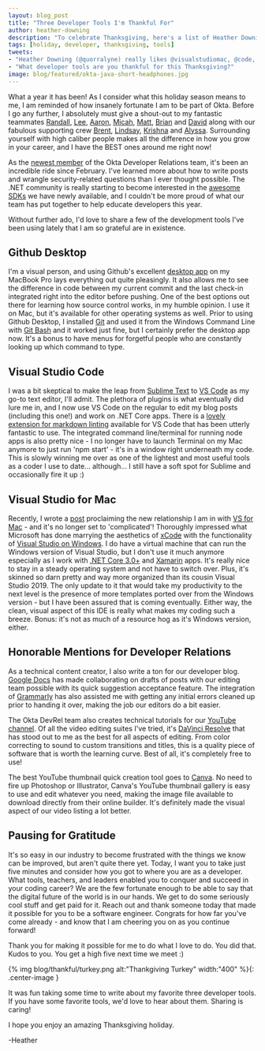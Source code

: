 ```yaml
---
layout: blog_post
title: "Three Developer Tools I'm Thankful For"
author: heather-downing
description: "To celebrate Thanksgiving, here's a list of Heather Downing's favorite developer tools. Learn why she likes them and how they can help you."
tags: [holiday, developer, thanksgiving, tools]
tweets:
- "Heather Downing (@quorralyne) really likes @visualstudiomac, @code, and @githubdesktop. What about you?"
- "What developer tools are you thankful for this Thanksgiving?"
image: blog/featured/okta-java-short-headphones.jpg
---
```

What a year it has been! As I consider what this holiday season means to me, I am reminded of how insanely fortunate I am to be part of Okta. Before I go any further, I absolutely must give a shout-out to my fantastic teammates [Randall](https://twitter.com/rdegges), [Lee](https://twitter.com/leebrandt), [Aaron](https://twitter.com/aaronpk), [Micah](https://twitter.com/afitnerd), [Matt](https://twitter.com/mraible), [Brian](https://twitter.com/briandemers) and [David](https://twitter.com/reverentgeek) along with our fabulous supporting crew [Brent](https://twitter.com/KaifuBrent), [Lindsay](https://twitter.com/LindsayB610), [Krishna](https://twitter.com/dalal_krishna) and [Alyssa](https://twitter.com/NoahPersian). Surrounding yourself with high caliber people makes all the difference in how you grow in your career, and I have the BEST ones around me right now!

As the [newest member](/blog/2019/02/05/go-for-liftoff) of the Okta Developer Relations team, it's been an incredible ride since February. I've learned more about how to write posts and wrangle security-related questions than I ever thought possible. The .NET community is really starting to become interested in the [awesome SDKs](https://developer.okta.com/code/dotnet/aspnetcore/) we have newly available, and I couldn't be more proud of what our team has put together to help educate developers this year.

Without further ado, I'd love to share a few of the development tools I've been using lately that I am so grateful are in existence.

## Github Desktop

I'm a visual person, and using Github's excellent [desktop app](https://desktop.github.com/) on my MacBook Pro lays everything out quite pleasingly. It also allows me to see the difference in code between my current commit and the last check-in integrated right into the editor before pushing. One of the best options out there for learning how source control works, in my humble opinion. I use it on Mac, but it's available for other operating systems as well. Prior to using Github Desktop, I installed [Git](https://git-scm.com/) and used it from the Windows Command Line with [Git Bash](https://gitforwindows.org/) and it worked just fine, but I certainly prefer the desktop app now. It's a bonus to have menus for forgetful people who are constantly looking up which command to type.

## Visual Studio Code

I was a bit skeptical to make the leap from [Sublime Text](https://www.sublimetext.com/) to [VS Code](https://code.visualstudio.com/) as my go-to text editor, I'll admit. The plethora of plugins is what eventually did lure me in, and I now use VS Code on the regular to edit my blog posts (including this one!) and work on .NET Core apps. There is a [lovely extension for markdown linting](https://github.com/DavidAnson/vscode-markdownlint) available for VS Code that has been utterly fantastic to use. The integrated command line/terminal for running node apps is also pretty nice - I no longer have to launch Terminal on my Mac anymore to just run 'npm start' - it's in a window right underneath my code. This is slowly winning me over as one of the lightest and most useful tools as a coder I use to date... although... I still have a soft spot for Sublime and occasionally fire it up :)

## Visual Studio for Mac

Recently, I wrote a [post](/blog/2019/08/06/visual-studio-mac-another-try-aspnet-csharp-xamarin) proclaiming the new relationship I am in with [VS for Mac](https://visualstudio.microsoft.com/vs/mac/) - and it's no longer set to 'complicated'! Thoroughly impressed what Microsoft has done marrying the aesthetics of [xCode](https://developer.apple.com/xcode/) with the functionality of [Visual Studio on Windows](https://visualstudio.microsoft.com/vs/). I do have a virtual machine that can run the Windows version of Visual Studio, but I don't use it much anymore especially as I work with [.NET Core 3.0+](https://dotnet.microsoft.com/download/dotnet-core/3.0) and [Xamarin](https://dotnet.microsoft.com/apps/xamarin) apps. It's really nice to stay in a steady operating system and not have to switch over. Plus, it's skinned so darn pretty and way more organized than its cousin Visual Studio 2019. The only update to it that would take my productivity to the next level is the presence of more templates ported over from the Windows version - but I have been assured that is coming eventually. Either way, the clean, visual aspect of this IDE is really what makes my coding such a breeze. Bonus: it's not as much of a resource hog as it's Windows version, either.

## Honorable Mentions for Developer Relations

As a technical content creator, I also write a ton for our developer blog. [Google Docs](https://docs.google.com/) has made collaborating on drafts of posts with our editing team possible with its quick suggestion acceptance feature. The integration of [Grammarly](https://app.grammarly.com/) has also assisted me with getting any initial errors cleaned up prior to handing it over, making the job our editors do a bit easier.

The Okta DevRel team also creates technical tutorials for our [YouTube channel](https://www.youtube.com/channel/UC5AMiWqFVFxF1q9Ya1FuZ_Q). Of all the video editing suites I've tried, it's [DaVinci Resolve](https://www.blackmagicdesign.com/products/davinciresolve/) that has stood out to me as the best for all aspects of editing. From color correcting to sound to custom transitions and titles, this is a quality piece of software that is worth the learning curve. Best of all, it's completely free to use!

The best YouTube thumbnail quick creation tool goes to [Canva](https://www.canva.com/). No need to fire up Photoshop or Illustrator, Canva's YouTube thumbnail gallery is easy to use and edit whatever you need, making the image file available to download directly from their online builder. It's definitely made the visual aspect of our video listing a lot better.

## Pausing for Gratitude

It's so easy in our industry to become frustrated with the things we know can be improved, but aren't quite there yet. Today, I want you to take just five minutes and consider how you got to where you are as a developer. What tools, teachers, and leaders enabled you to conquer and succeed in your coding career? We are the few fortunate enough to be able to say that the digital future of the world is in our hands. We get to do some seriously cool stuff and get paid for it. Reach out and thank someone today that made it possible for you to be a software engineer. Congrats for how far you've come already - and know that I am cheering you on as you continue forward!

Thank you for making it possible for me to do what I love to do. You did that. Kudos to you. You get a high five next time we meet :)

{% img blog/thankful/turkey.png alt:"Thankgiving Turkey" width:"400" %}{: .center-image }

It was fun taking some time to write about my favorite three developer tools. If you have some favorite tools, we'd love to hear about them. Sharing is caring!

I hope you enjoy an amazing Thanksgiving holiday.

-Heather
